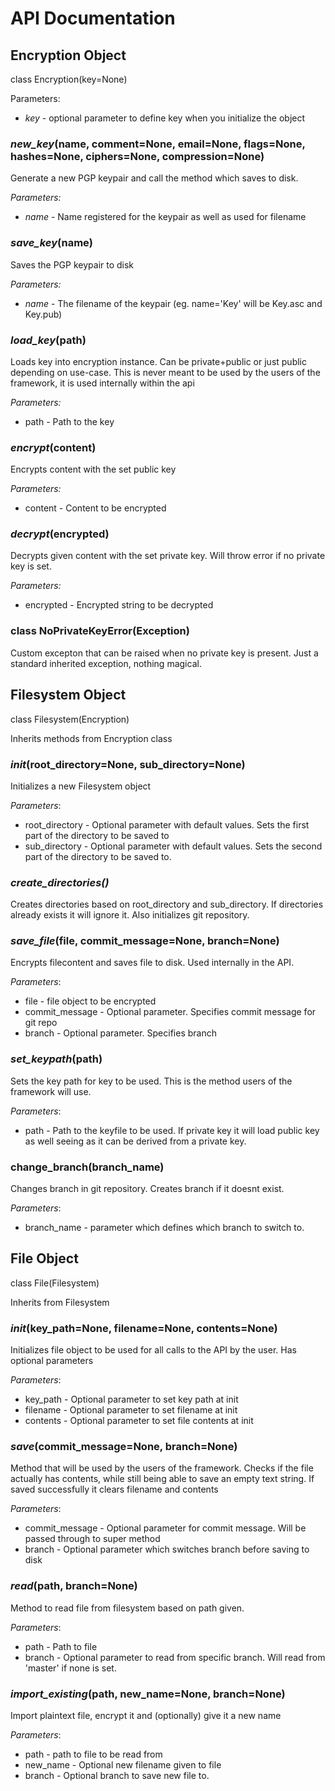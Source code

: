 # API Documentation

## Encryption Object

class Encryption(key=None)

Parameters: 
- *key* - optional parameter to define key when you initialize the object

### *new_key*(name, comment=None, email=None, flags=None, hashes=None, ciphers=None, compression=None)

Generate a new PGP keypair and call the method which saves to disk.

*Parameters:*
- *name* - Name registered for the keypair as well as used for filename

### *save_key*(name)

Saves the PGP keypair to disk

*Parameters:*
- *name* - The filename of the keypair (eg. name='Key' will be Key.asc and Key.pub)

### *load_key*(path)

Loads key into encryption instance. Can be private+public or just public depending on use-case. This is never meant to be used by the users of the framework, it is used internally within the api

*Parameters:*
- path - Path to the key

### *encrypt*(content)

Encrypts content with the set public key

*Parameters:*
- content - Content to be encrypted

### *decrypt*(encrypted)

Decrypts given content with the set private key. Will throw error if no private key is set. 

*Parameters:*
- encrypted - Encrypted string to be decrypted

### class NoPrivateKeyError(Exception)

Custom excepton that can be raised when no private key is present. Just a standard inherited exception, nothing magical.

## Filesystem Object

class Filesystem(Encryption)

Inherits methods from Encryption class

### *__init__*(root_directory=None, sub_directory=None)

Initializes a new Filesystem object

*Parameters*:
- root_directory - Optional parameter with default values. Sets the first part of the directory to be saved to
- sub_directory - Optional parameter with default values. Sets the second part of the directory to be saved to.

### *create_directories()*

Creates directories based on root_directory and sub_directory. If directories already exists it will ignore it. Also initializes git repository.

### *save_file*(file, commit_message=None, branch=None)

Encrypts filecontent and saves file to disk. Used internally in the API. 

*Parameters*:
- file - file object to be encrypted
- commit_message - Optional parameter. Specifies commit message for git repo
- branch - Optional parameter. Specifies branch

### *set_keypath*(path)

Sets the key path for key to be used. This is the method users of the framework will use.

*Parameters*:
- path - Path to the keyfile to be used. If private key it will load public key as well seeing as it can be derived from a private key.


### change_branch(branch_name)

Changes branch in git repository. Creates branch if it doesnt exist.

*Parameters*:
- branch_name - parameter which defines which branch to switch to.


## File Object

class File(Filesystem)

Inherits from Filesystem

### *__init__*(key_path=None, filename=None, contents=None)

Initializes file object to be used for all calls to the API by the user. Has optional parameters

*Parameters*:
- key_path - Optional parameter to set key path at init
- filename - Optional parameter to set filename at init
- contents - Optional parameter to set file contents at init

### *save*(commit_message=None, branch=None)

Method that will be used by the users of the framework. Checks if the file actually has contents, while still being able to save an empty text string. If saved successfully it clears filename and contents

*Parameters*:
- commit_message - Optional parameter for commit message. Will be passed through to super method
- branch - Optional parameter which switches branch before saving to disk

### *read*(path, branch=None)

Method to read file from filesystem based on path given.

*Parameters*:
- path - Path to file 
- branch - Optional parameter to read from specific branch. Will read from 'master' if none is set.

### *import_existing*(path, new_name=None, branch=None)

Import plaintext file, encrypt it and (optionally) give it a new name

*Parameters*:
- path - path to file to be read from
- new_name - Optional new filename given to file
- branch - Optional branch to save new file to.

